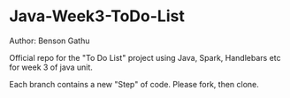 # Java-Week3-ToDo-List

Author: Benson Gathu

Official repo for the "To Do List" project using Java, Spark, Handlebars etc for week 3 of java unit.

Each branch contains a new "Step" of code. Please fork, then clone.